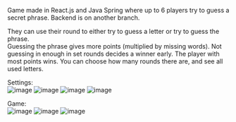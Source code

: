 Game made in React.js and Java Spring where up to 6 players try to guess a secret phrase.
Backend is on another branch.

They can use their round to either try to guess a letter or try to guess the phrase.   
Guessing the phrase gives more points (multiplied by missing words).
Not guessing in enough in set rounds decides a winner early.
The player with most points wins.
You can choose how many rounds there are, and see all used letters.   

Settings:   
![image](https://github.com/borsadavid/React.js---Java-Spring---Wheel-Of-Fortune-Game/assets/117517496/dfad73d5-3585-4646-922e-70cf5125228e)
![image](https://github.com/borsadavid/React.js---Java-Spring---Wheel-Of-Fortune-Game/assets/117517496/1b36ec92-f441-4822-aaba-5c04aa0daee1)
![image](https://github.com/borsadavid/React.js-Wheel-Of-Fortune-Game/assets/117517496/bd64ecde-d967-412c-b9af-5b33a26ab3a4)
![image](https://github.com/borsadavid/React.js-Wheel-Of-Fortune-Game/assets/117517496/c7025bee-6610-4908-81eb-87814da8e75f)

Game:   
![image](https://github.com/borsadavid/React.js---Java-Spring---Wheel-Of-Fortune-Game/assets/117517496/5517ff30-1741-4b0f-b496-e5a9487745d4)
![image](https://github.com/borsadavid/React.js---Java-Spring---Wheel-Of-Fortune-Game/assets/117517496/58bf1468-09d4-4834-8a64-7afa91256352)
![image](https://github.com/borsadavid/React.js-Wheel-Of-Fortune-Game/assets/117517496/ef6c639f-ea15-46c6-ac45-4acdd0e08b26)


